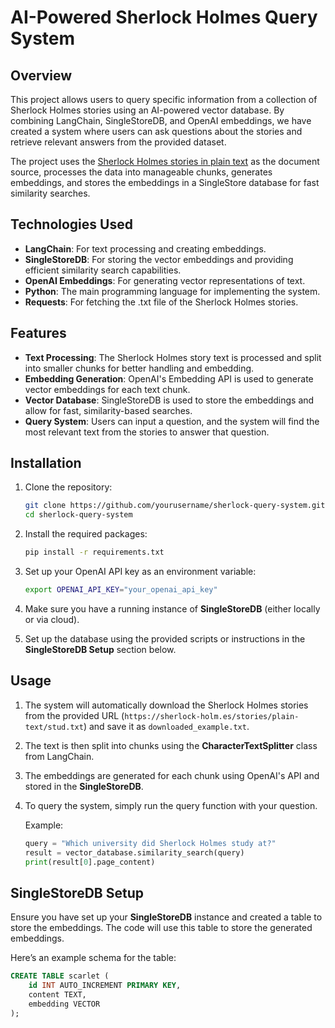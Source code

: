 # AI-Powered Sherlock Holmes Query System

## Overview
This project allows users to query specific information from a collection of Sherlock Holmes stories using an AI-powered vector database. By combining LangChain, SingleStoreDB, and OpenAI embeddings, we have created a system where users can ask questions about the stories and retrieve relevant answers from the provided dataset.

The project uses the [Sherlock Holmes stories in plain text](https://sherlock-holm.es/stories/plain-text/stud.txt) as the document source, processes the data into manageable chunks, generates embeddings, and stores the embeddings in a SingleStore database for fast similarity searches.

## Technologies Used

- **LangChain**: For text processing and creating embeddings.
- **SingleStoreDB**: For storing the vector embeddings and providing efficient similarity search capabilities.
- **OpenAI Embeddings**: For generating vector representations of text.
- **Python**: The main programming language for implementing the system.
- **Requests**: For fetching the .txt file of the Sherlock Holmes stories.

## Features

- **Text Processing**: The Sherlock Holmes story text is processed and split into smaller chunks for better handling and embedding.
- **Embedding Generation**: OpenAI's Embedding API is used to generate vector embeddings for each text chunk.
- **Vector Database**: SingleStoreDB is used to store the embeddings and allow for fast, similarity-based searches.
- **Query System**: Users can input a question, and the system will find the most relevant text from the stories to answer that question.

## Installation

1. Clone the repository:

    ```bash
    git clone https://github.com/yourusername/sherlock-query-system.git
    cd sherlock-query-system
    ```

2. Install the required packages:

    ```bash
    pip install -r requirements.txt
    ```

3. Set up your OpenAI API key as an environment variable:

    ```bash
    export OPENAI_API_KEY="your_openai_api_key"
    ```

4. Make sure you have a running instance of **SingleStoreDB** (either locally or via cloud).

5. Set up the database using the provided scripts or instructions in the **SingleStoreDB Setup** section below.

## Usage

1. The system will automatically download the Sherlock Holmes stories from the provided URL (`https://sherlock-holm.es/stories/plain-text/stud.txt`) and save it as `downloaded_example.txt`.
   
2. The text is then split into chunks using the **CharacterTextSplitter** class from LangChain.

3. The embeddings are generated for each chunk using OpenAI's API and stored in the **SingleStoreDB**.

4. To query the system, simply run the query function with your question.

    Example:

    ```python
    query = "Which university did Sherlock Holmes study at?"
    result = vector_database.similarity_search(query)
    print(result[0].page_content)
    ```

## SingleStoreDB Setup

Ensure you have set up your **SingleStoreDB** instance and created a table to store the embeddings. The code will use this table to store the generated embeddings. 

Here’s an example schema for the table:

```sql
CREATE TABLE scarlet (
    id INT AUTO_INCREMENT PRIMARY KEY,
    content TEXT,
    embedding VECTOR
);
